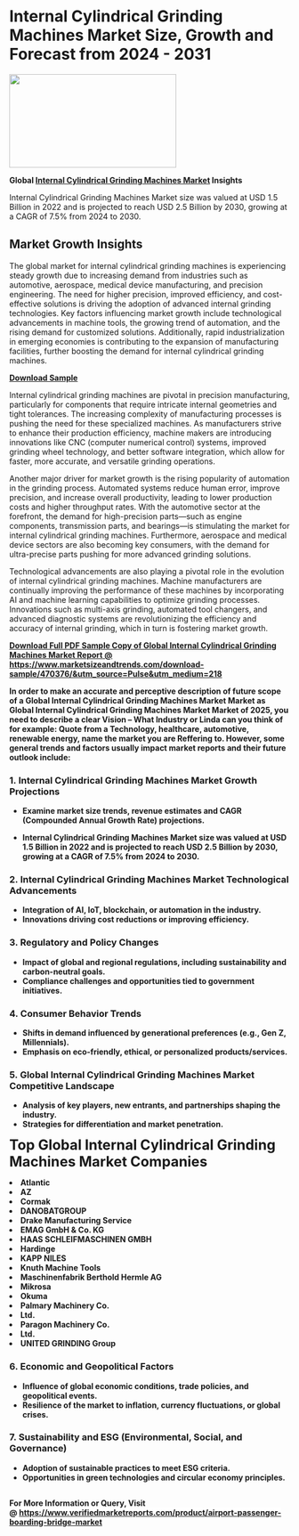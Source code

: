 <H1>Internal Cylindrical Grinding Machines Market Size, Growth and Forecast from 2024 - 2031</H1><img class="aligncenter size-medium wp-image-584254" src="https://thirdeyenews.in/wp-content/uploads/2024/09/Global-Market-Research-300x168.jpeg" alt="" width="300" height="168" /><p><strong>Global&nbsp;<a href="https://www.marketsizeandtrends.com/download-sample/470376/&amp;utm_source=Pulse&amp;utm_medium=218">Internal Cylindrical Grinding Machines Market</a> Insights</strong></p><p>Internal Cylindrical Grinding Machines Market size was valued at USD 1.5 Billion in 2022 and is projected to reach USD 2.5 Billion by 2030, growing at a CAGR of 7.5% from 2024 to 2030.</p><p><h2>Market Growth Insights</h2> <p>The global market for internal cylindrical grinding machines is experiencing steady growth due to increasing demand from industries such as automotive, aerospace, medical device manufacturing, and precision engineering. The need for higher precision, improved efficiency, and cost-effective solutions is driving the adoption of advanced internal grinding technologies. Key factors influencing market growth include technological advancements in machine tools, the growing trend of automation, and the rising demand for customized solutions. Additionally, rapid industrialization in emerging economies is contributing to the expansion of manufacturing facilities, further boosting the demand for internal cylindrical grinding machines.</p> <p><strong><a href="#">Download Sample</a></strong></p> <p>Internal cylindrical grinding machines are pivotal in precision manufacturing, particularly for components that require intricate internal geometries and tight tolerances. The increasing complexity of manufacturing processes is pushing the need for these specialized machines. As manufacturers strive to enhance their production efficiency, machine makers are introducing innovations like CNC (computer numerical control) systems, improved grinding wheel technology, and better software integration, which allow for faster, more accurate, and versatile grinding operations.</p> <p>Another major driver for market growth is the rising popularity of automation in the grinding process. Automated systems reduce human error, improve precision, and increase overall productivity, leading to lower production costs and higher throughput rates. With the automotive sector at the forefront, the demand for high-precision parts—such as engine components, transmission parts, and bearings—is stimulating the market for internal cylindrical grinding machines. Furthermore, aerospace and medical device sectors are also becoming key consumers, with the demand for ultra-precise parts pushing for more advanced grinding solutions.</p> <p>Technological advancements are also playing a pivotal role in the evolution of internal cylindrical grinding machines. Machine manufacturers are continually improving the performance of these machines by incorporating AI and machine learning capabilities to optimize grinding processes. Innovations such as multi-axis grinding, automated tool changers, and advanced diagnostic systems are revolutionizing the efficiency and accuracy of internal grinding, which in turn is fostering market growth.</p> <p><strong><a href="#"></p><p><span class=""><strong>Download Full PDF Sample Copy of Global Internal Cylindrical Grinding Machines Market Report</strong> @ <a href="https://www.marketsizeandtrends.com/download-sample/470376/&amp;utm_source=Pulse&amp;utm_medium=218" target="_blank">https://www.marketsizeandtrends.com/download-sample/470376/&amp;utm_source=Pulse&amp;utm_medium=218</a></span></p><p>In order to make an accurate and perceptive description of future scope of a Global&nbsp;Internal Cylindrical Grinding Machines Market Market as Global&nbsp;Internal Cylindrical Grinding Machines Market Market of 2025, you need to describe a clear Vision &ndash; What Industry or Linda can you think of for example: Quote from a Technology, healthcare, automotive, renewable energy, name the market you are Reffering to. However, some general trends and factors usually impact market reports and their future outlook include:</p><h3>1.&nbsp;<strong>Internal Cylindrical Grinding Machines Market Growth Projections</strong></h3><ul><li>Examine market size trends, revenue estimates and CAGR (Compounded Annual Growth Rate) projections.</li><li><p>Internal Cylindrical Grinding Machines Market size was valued at USD 1.5 Billion in 2022 and is projected to reach USD 2.5 Billion by 2030, growing at a CAGR of 7.5% from 2024 to 2030.</p></li></ul><h3>2.&nbsp;<strong>Internal Cylindrical Grinding Machines Market Technological Advancements</strong></h3><ul><li>Integration of AI, IoT, blockchain, or automation in the industry.</li><li>Innovations driving cost reductions or improving efficiency.</li></ul><h3>3.&nbsp;<strong>Regulatory and Policy Changes</strong></h3><ul><li>Impact of global and regional regulations, including sustainability and carbon-neutral goals.</li><li>Compliance challenges and opportunities tied to government initiatives.</li></ul><h3>4.&nbsp;<strong>Consumer Behavior Trends</strong></h3><ul><li>Shifts in demand influenced by generational preferences (e.g., Gen Z, Millennials).</li><li>Emphasis on eco-friendly, ethical, or personalized products/services.</li></ul><h3>5.&nbsp;<strong>Global Internal Cylindrical Grinding Machines Market Competitive Landscape</strong></h3><ul><li>Analysis of key players, new entrants, and partnerships shaping the industry.</li><li>Strategies for differentiation and market penetration.</li></ul><p data-pm-slice="1 1 []"><span style="color: inherit; font-family: inherit; font-size: 25px;">Top Global Internal Cylindrical Grinding Machines Market Companies</span></p><div class="" data-test-id=""><p><li>Atlantic</li><li> AZ</li><li> Cormak</li><li> DANOBATGROUP</li><li> Drake Manufacturing Service</li><li> EMAG GmbH & Co. KG</li><li> HAAS SCHLEIFMASCHINEN GMBH</li><li> Hardinge</li><li> KAPP NILES</li><li> Knuth Machine Tools</li><li> Maschinenfabrik Berthold Hermle AG</li><li> Mikrosa</li><li> Okuma</li><li> Palmary Machinery Co.</li><li> Ltd.</li><li> Paragon Machinery Co.</li><li> Ltd.</li><li> UNITED GRINDING Group</li></p></div><h3>6.&nbsp;<strong>Economic and Geopolitical Factors</strong></h3><ul><li>Influence of global economic conditions, trade policies, and geopolitical events.</li><li>Resilience of the market to inflation, currency fluctuations, or global crises.</li></ul><h3>7.&nbsp;<strong>Sustainability and ESG (Environmental, Social, and Governance)</strong></h3><ul><li>Adoption of sustainable practices to meet ESG criteria.</li><li>Opportunities in green technologies and circular economy principles.</li></ul><h2><strong style="font-size: 14px;">For More Information or Query, Visit @&nbsp;</strong><a style="background-color: #ffffff; font-size: 14px;" href="https://www.marketsizeandtrends.com/report/internal-cylindrical-grinding-machines-market/" target="_blank">https://www.verifiedmarketreports.com/product/airport-passenger-boarding-bridge-market</a></h2>
